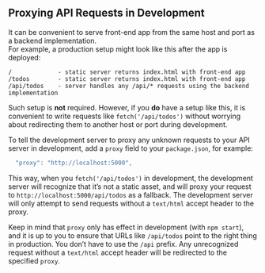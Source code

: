 ## Proxying API Requests in Development

It can be convenient to serve front-end app from the same host and port as a backend implementation.<br>
For example, a production setup might look like this after the app is deployed:

```
/             - static server returns index.html with front-end app
/todos        - static server returns index.html with front-end app
/api/todos    - server handles any /api/* requests using the backend implementation
```

Such setup is **not** required. However, if you **do** have a setup like this, it is convenient to write requests like `fetch('/api/todos')` without worrying about redirecting them to another host or port during development.

To tell the development server to proxy any unknown requests to your API server in development, add a `proxy` field to your `package.json`, for example:

```js
  "proxy": "http://localhost:5000",
```

This way, when you `fetch('/api/todos')` in development, the development server will recognize that it’s not a static asset, and will proxy your request to `http://localhost:5000/api/todos` as a fallback. The development server will only attempt to send requests without a `text/html` accept header to the proxy.

Keep in mind that `proxy` only has effect in development (with `npm start`), and it is up to you to ensure that URLs like `/api/todos` point to the right thing in production. You don’t have to use the `/api` prefix. Any unrecognized request without a `text/html` accept header will be redirected to the specified `proxy`.